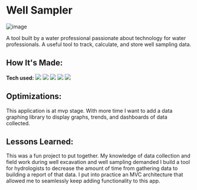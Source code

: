 # Well Sampler

![image](![Well-Sampler-Thumbnail](https://github.com/user-attachments/assets/ee787f4f-d0a1-4a4b-a897-be041251fd91)
)

A tool built by a water professional passionate about technology for water professionals. A useful tool to track, calculate, and store well sampling data.
<!-- **[Profile]()** -->

## How It's Made:

**Tech used:** <img src="https://img.shields.io/static/v1?label=|&message=JAVASCRIPT&color=3c7f5d&style=plastic&logo=javascript"/> <img src="https://img.shields.io/static/v1?label=|&message=Node.js&color=3c7f5d&style=plastic&logo=node.js"/> <img src="https://img.shields.io/static/v1?label=|&message=express&color=3c7f5d&style=plastic&logo=express"/> <img src="https://img.shields.io/static/v1?label=|&message=Bootstrap&color=3c7f5d&style=plastic&logo=Bootstrap"/> <img src="https://img.shields.io/static/v1?label=|&message=EJS&color=3c7f5d&style=plastic&logo=EJS"/>




## Optimizations:

This application is at mvp stage. With more time I want to add a data graphing library to display graphs, trends, and dashboards of data collected. 

## Lessons Learned:

This was a fun project to put together. My knowledge of data collection and field work during well excavation and well sampling demanded I build a tool for hydrologists to decrease the amount of time from gathering data to building a report of that data. I put into practice an MVC architecture that allowed me to seamlessly keep adding functionality to this app. 
